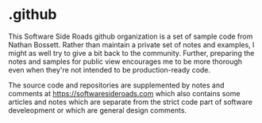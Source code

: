 # .github
This Software Side Roads github organization is a set of sample code from Nathan Bossett.  Rather than maintain a private set of notes and examples, I might as well try to give a bit back to the community.  Further, preparing the notes and samples for public view encourages me to be more thorough even when they're not intended to be production-ready code.

The source code and repositories are supplemented by notes and comments at
https://softwaresideroads.com
which also contains some articles and notes which are separate from the strict code part of software develeopment or which are general design comments.
